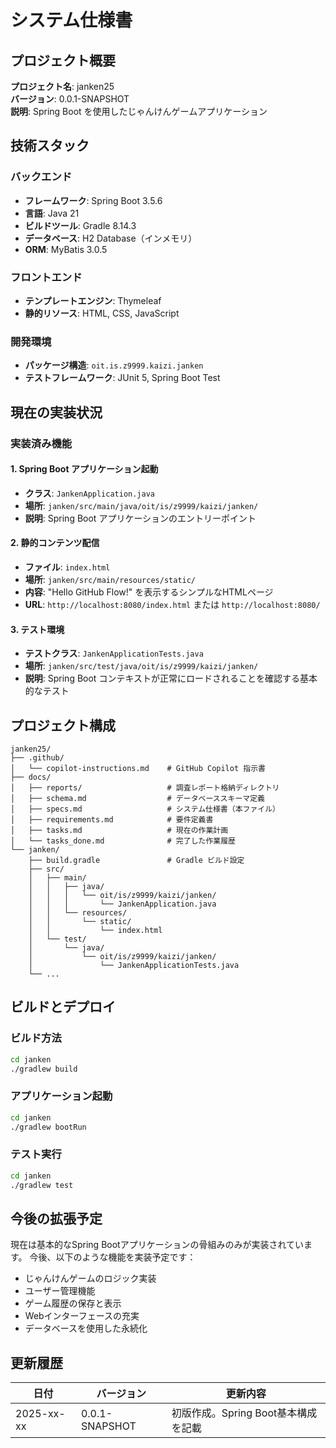 # システム仕様書

## プロジェクト概要

**プロジェクト名**: janken25  
**バージョン**: 0.0.1-SNAPSHOT  
**説明**: Spring Boot を使用したじゃんけんゲームアプリケーション

## 技術スタック

### バックエンド
- **フレームワーク**: Spring Boot 3.5.6
- **言語**: Java 21
- **ビルドツール**: Gradle 8.14.3
- **データベース**: H2 Database（インメモリ）
- **ORM**: MyBatis 3.0.5

### フロントエンド
- **テンプレートエンジン**: Thymeleaf
- **静的リソース**: HTML, CSS, JavaScript

### 開発環境
- **パッケージ構造**: `oit.is.z9999.kaizi.janken`
- **テストフレームワーク**: JUnit 5, Spring Boot Test

## 現在の実装状況

### 実装済み機能

#### 1. Spring Boot アプリケーション起動
- **クラス**: `JankenApplication.java`
- **場所**: `janken/src/main/java/oit/is/z9999/kaizi/janken/`
- **説明**: Spring Boot アプリケーションのエントリーポイント

#### 2. 静的コンテンツ配信
- **ファイル**: `index.html`
- **場所**: `janken/src/main/resources/static/`
- **内容**: "Hello GitHub Flow!" を表示するシンプルなHTMLページ
- **URL**: `http://localhost:8080/index.html` または `http://localhost:8080/`

#### 3. テスト環境
- **テストクラス**: `JankenApplicationTests.java`
- **場所**: `janken/src/test/java/oit/is/z9999/kaizi/janken/`
- **説明**: Spring Boot コンテキストが正常にロードされることを確認する基本的なテスト

## プロジェクト構成

```
janken25/
├── .github/
│   └── copilot-instructions.md    # GitHub Copilot 指示書
├── docs/
│   ├── reports/                   # 調査レポート格納ディレクトリ
│   ├── schema.md                  # データベーススキーマ定義
│   ├── specs.md                   # システム仕様書（本ファイル）
│   ├── requirements.md            # 要件定義書
│   ├── tasks.md                   # 現在の作業計画
│   └── tasks_done.md              # 完了した作業履歴
└── janken/
    ├── build.gradle               # Gradle ビルド設定
    ├── src/
    │   ├── main/
    │   │   ├── java/
    │   │   │   └── oit/is/z9999/kaizi/janken/
    │   │   │       └── JankenApplication.java
    │   │   └── resources/
    │   │       └── static/
    │   │           └── index.html
    │   └── test/
    │       └── java/
    │           └── oit/is/z9999/kaizi/janken/
    │               └── JankenApplicationTests.java
    └── ...
```

## ビルドとデプロイ

### ビルド方法
```bash
cd janken
./gradlew build
```

### アプリケーション起動
```bash
cd janken
./gradlew bootRun
```

### テスト実行
```bash
cd janken
./gradlew test
```

## 今後の拡張予定

現在は基本的なSpring Bootアプリケーションの骨組みのみが実装されています。
今後、以下のような機能を実装予定です：

- じゃんけんゲームのロジック実装
- ユーザー管理機能
- ゲーム履歴の保存と表示
- Webインターフェースの充実
- データベースを使用した永続化

## 更新履歴

| 日付 | バージョン | 更新内容 |
|------|-----------|---------|
| 2025-xx-xx | 0.0.1-SNAPSHOT | 初版作成。Spring Boot基本構成を記載 |
